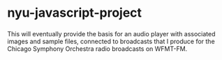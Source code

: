 # nyu-javascript-project
###
This will eventually provide the basis for an audio player with associated images and sample files, 
connected to broadcasts that I produce for the Chicago Symphony Orchestra radio broadcasts on WFMT-FM.
